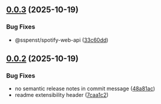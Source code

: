 ## [0.0.3](https://github.com/sspenst/spotify-web-api/compare/v0.0.2...v0.0.3) (2025-10-19)


### Bug Fixes

* @sspenst/spotify-web-api ([33c60dd](https://github.com/sspenst/spotify-web-api/commit/33c60ddb5f3668abbb99e1bd6e8d7131cd4163e9))

## [0.0.2](https://github.com/sspenst/spotify-web-api/compare/v0.0.1...v0.0.2) (2025-10-19)


### Bug Fixes

* no semantic release notes in commit message ([48a81ac](https://github.com/sspenst/spotify-web-api/commit/48a81acb2188b22aab21b47b10de5b000adc255c))
* readme extensibility header ([7caa1c2](https://github.com/sspenst/spotify-web-api/commit/7caa1c2d5942ff6e6510580d15571fcd734a5d63))
